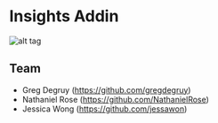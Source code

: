 # Insights Addin

![alt tag](http://stephanefrechette.com/blog/wp-content/uploads/2015/08/azurecloud.png)

## Team
  * Greg Degruy (https://github.com/gregdegruy)
  * Nathaniel Rose (https://github.com/NathanielRose)
  * Jessica Wong (https://github.com/jessawon)
